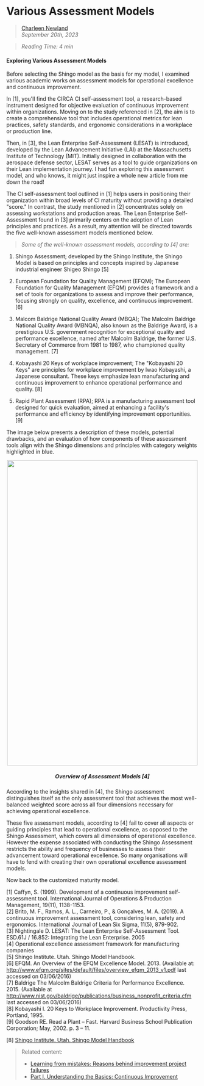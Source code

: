 # Various Assessment Models



>[Charleen Newland](http://newlandcharleen.com/)<br/>
>*September 20th, 2023*<br/>

>*Reading Time: 4 min*
>

#### Exploring Various Assessment Models
Before selecting the Shingo model as the basis for my model, I examined various academic works on assessment models for operational excellence and continuous improvement.

In [1], you'll find the CIRCA CI self-assessment tool, a research-based instrument designed for objective evaluation of continuous improvement within organizations. Moving on to the study referenced in [2], the aim is to create a comprehensive tool that includes operational metrics for lean practices, safety standards, and ergonomic considerations in a workplace or production line.

Then, in [3], the Lean Enterprise Self-Assessment (LESAT) is introduced, developed by the Lean Advancement Initiative (LAI) at the Massachusetts Institute of Technology (MIT). Initially designed in collaboration with the aerospace defense sector, LESAT serves as a tool to guide organizations on their Lean implementation journey. I had fun exploring this assessment model, and who knows, it might just inspire a whole new article from me down the road!

The CI self-assessment tool outlined in [1] helps users in positioning their organization within broad levels of CI maturity without providing a detailed "score." In contrast, the study mentioned in [2] concentrates solely on assessing workstations and production areas. The Lean Enterprise Self-Assessment found in [3] primarily centers on the adoption of Lean principles and practices. As a result, my attention will be directed towards the five well-known assessment models mentioned below.

>*Some of the well-known assessment models, according to [4] are:*

1) Shingo Assessment; developed by the Shingo Institute, the Shingo Model is based on principles and concepts inspired by Japanese industrial engineer Shigeo Shingo [5]
   
2) European Foundation for Quality Management (EFQM); The European Foundation for Quality Management (EFQM) provides a framework and a set of tools for organizations to assess and improve their performance, focusing strongly on quality, excellence, and continuous improvement. [6]
   
3) Malcom Baldrige National Quality Award (MBQA); The Malcolm Baldrige National Quality Award (MBNQA), also known as the Baldrige Award, is a prestigious U.S. government recognition for exceptional quality and performance excellence, named after Malcolm Baldrige, the former U.S. Secretary of Commerce from 1981 to 1987, who championed quality management. [7]
   
4) Kobayashi 20 Keys of workplace improvement; The "Kobayashi 20 Keys" are principles for workplace improvement by Iwao Kobayashi, a Japanese consultant. These keys emphasize lean manufacturing and continuous improvement to enhance operational performance and quality. [8]
   
5) Rapid Plant Assessment (RPA); RPA is a manufacturing assessment tool designed for quick evaluation, aimed at enhancing a facility's performance and efficiency by identifying improvement opportunities. [9]

The image below presents a description of these models, potential drawbacks, and an evaluation of how components of these assessment tools align with the Shingo dimensions and principles with category weights highlighted in blue.


<p align="center">
  <img width="500" height="800" src="https://github.com/charleennewland/blog/assets/138404574/f0122af3-1d3f-4a65-88d5-c079f2cbf969)/300/300">
</p>

<h5 align="center">Overview of Assessment Models [4]</h5>   

According to the insights shared in [4], the Shingo assessment distinguishes itself as the only assessment tool that achieves the most well-balanced weighted score across all four dimensions necessary for achieving operational excellence.

These five assessment models, according to [4] fail to cover all aspects or guiding principles that lead to operational excellence, as opposed to the Shingo Assessment, which covers all dimensions of operational excellence. However the expense associated with conducting the Shingo Assessment restricts the ability and frequency of businesses to assess their advancement toward operational excellence. So many organisations will have to fend with creating their own operational excellence assessment models.

Now back to the customized maturity model.

[1] Caffyn, S. (1999). Development of a continuous improvement self‐assessment tool. International Journal of Operations & Production Management, 19(11), 1138-1153.<br>
[2] Brito, M. F., Ramos, A. L., Carneiro, P., & Gonçalves, M. A. (2019). A continuous improvement assessment tool, considering lean, safety and ergonomics. International Journal of Lean Six Sigma, 11(5), 879-902.<br>
[3] Nightingale D. LESAT: The Lean Enterprise Self-Assessment Tool. ESD.61J / 16.852: Integrating the Lean Enterprise. 2005 <br>
[4] Operational excellence assessment framework for manufacturing companies <br>
[5] Shingo Institute. Utah. Shingo Model Handbook.<br>
[6] EFQM. An Overview of the EFQM Excellence Model. 2013. (Available at: http://www.efqm.org/sites/default/files/overview_efqm_2013_v1.pdf last accessed on 03/06/2016)<br>
[7] Baldrige The Malcolm Baldrige Criteria for Performance Excellence. 2015. (Available at http://www.nist.gov/baldrige/publications/business_nonprofit_criteria.cfm last accessed on 03/06/2016) <br>
[8] Kobayashi I. 20 Keys to Workplace Improvement. Productivity Press, Portland, 1995. <br>
[9] Goodson RE. Read a Plant – Fast. Harvard Business School Publication Corporation; May, 2002. p. 3 – 11. <br>



[8] [Shingo Institute. Utah. Shingo Model Handbook](https://shingo.org/shingo-model/)<br>


>Related content:
>- [Learning from mistakes: Reasons behind improvement project failures](https://github.com/charleennewland/blog/blob/post02/process_improvement_failures.md)
>- [Part I. Understanding the Basics: Continuous Improvement](https://github.com/charleennewland/blog/blob/main/operational_excellence_pt1.md)
   

